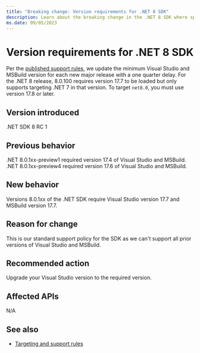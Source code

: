 ```yaml
---
title: "Breaking change: Version requirements for .NET 8 SDK"
description: Learn about the breaking change in the .NET 8 SDK where specific versions of Visual Studio and MSBuild are required.
ms.date: 09/05/2023
---
```

# Version requirements for .NET 8 SDK

Per the [published support rules](../../../porting/versioning-sdk-msbuild-vs.md#targeting-and-support-rules), we update the minimum Visual Studio and MSBuild version for each new major release with a one quarter delay. For the .NET 8 release, 8.0.100 requires version 17.7 to be loaded but only supports targeting .NET 7 in that version. To target `net8.0`, you must use version 17.8 or later.

## Version introduced

.NET SDK 8 RC 1

## Previous behavior

.NET 8.0.1xx-preview1 required version 17.4 of Visual Studio and MSBuild. .NET 8.0.1xx-preview4 required version 17.6 of Visual Studio and MSBuild.

## New behavior

Versions 8.0.1xx of the .NET SDK require Visual Studio version 17.7 and MSBuild version 17.7.

## Reason for change

This is our standard support policy for the SDK as we can't support all prior versions of Visual Studio and MSBuild.

## Recommended action

Upgrade your Visual Studio version to the required version.

## Affected APIs

N/A

## See also

- [Targeting and support rules](../../../porting/versioning-sdk-msbuild-vs.md#targeting-and-support-rules)
